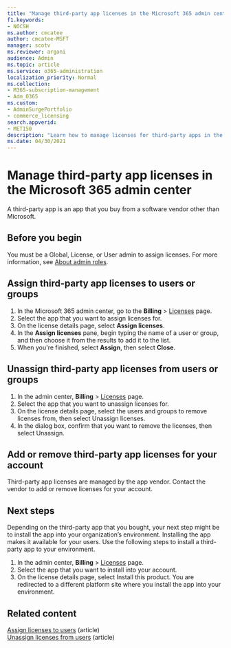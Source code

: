 ```yaml
---
title: "Manage third-party app licenses in the Microsoft 365 admin center"
f1.keywords:
- NOCSH
ms.author: cmcatee
author: cmcatee-MSFT
manager: scotv
ms.reviewer: argani
audience: Admin
ms.topic: article
ms.service: o365-administration
localization_priority: Normal
ms.collection: 
- M365-subscription-management
- Adm_O365
ms.custom: 
- AdminSurgePortfolio
- commerce_licensing
search.appverid:
- MET150
description: "Learn how to manage licenses for third-party apps in the Microsoft 365 admin center."
ms.date: 04/30/2021
---
```


# Manage third-party app licenses in the Microsoft 365 admin center

A third-party app is an app that you buy from a software vendor other than Microsoft.

## Before you begin

You must be a Global, License, or User admin to assign licenses. For more information, see [About admin roles](../../admin/add-users/about-admin-roles.md).

## Assign third-party app licenses to users or groups

1. In the Microsoft 365 admin center, go to the **Billing** > <a href="https://go.microsoft.com/fwlink/p/?linkid=842264" target="_blank">Licenses</a> page.
2. Select the app that you want to assign licenses for.
3. On the license details page, select **Assign licenses**.
4. In the **Assign licenses** pane, begin typing the name of a user or group, and then choose it from the results to add it to the list.
5. When you're finished, select **Assign**, then select **Close**.

## Unassign third-party app licenses from users or groups

1. In the admin center, **Billing** > <a href="https://go.microsoft.com/fwlink/p/?linkid=842264" target="_blank">Licenses</a> page.
2. Select the app that you want to unassign licenses for.
3. On the license details page, select the users and groups to remove licenses from, then select Unassign licenses.
4. In the dialog box, confirm that you want to remove the licenses, then select Unassign.

## Add or remove third-party app licenses for your account

Third-party app licenses are managed by the app vendor. Contact the vendor to add or remove licenses for your account.

## Next steps

Depending on the third-party app that you bought, your next step might be to install the app into your organization’s environment. Installing the app makes it available for your users. Use the following steps to install a third-party app to your environment.

1. In the admin center, **Billing** > <a href="https://go.microsoft.com/fwlink/p/?linkid=842264" target="_blank">Licenses</a> page.
2. Select the app that you want to install into your account.
3. On the license details page, select Install this product. You are redirected to a different platform site where you install the app into your environment.

## Related content

[Assign licenses to users](../../admin/manage/assign-licenses-to-users.md) (article) \
[Unassign licenses from users](../../admin/manage/remove-licenses-from-users.md) (article)